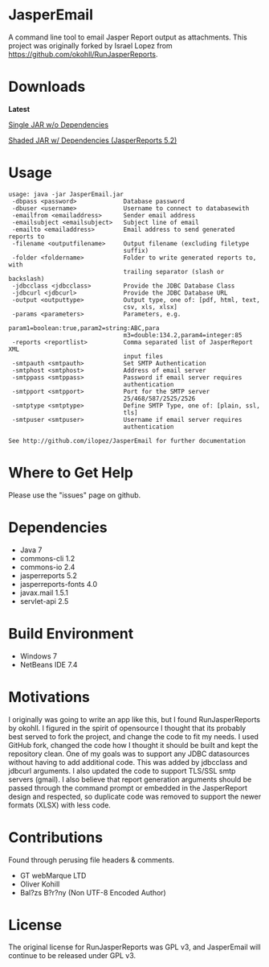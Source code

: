 # JasperEmail


A command line tool to email Jasper Report output as attachments.  This project was originally forked by Israel Lopez from https://github.com/okohll/RunJasperReports.

# Downloads

**Latest**

[Single JAR w/o Dependencies](http://jasperreports.ilopez.com/latest.zip)

[Shaded JAR w/ Dependencies (JasperReports 5.2)](http://jasperreports.ilopez.com/latest_shaded.zip)


# 

# Usage

	usage: java -jar JasperEmail.jar
	 -dbpass <password>             Database password
	 -dbuser <username>             Username to connect to databasewith
	 -emailfrom <emailaddress>      Sender email address
	 -emailsubject <emailsubject>   Subject line of email
	 -emailto <emailaddress>        Email address to send generated reports to
	 -filename <outputfilename>     Output filename (excluding filetype
									suffix)
	 -folder <foldername>           Folder to write generated reports to, with
									trailing separator (slash or backslash)
	 -jdbcclass <jdbcclass>         Provide the JDBC Database Class
	 -jdbcurl <jdbcurl>             Provide the JDBC Database URL
	 -output <outputtype>           Output type, one of: [pdf, html, text,
									csv, xls, xlsx]
	 -params <parameters>           Parameters, e.g.
									param1=boolean:true,param2=string:ABC,para
									m3=double:134.2,param4=integer:85
	 -reports <reportlist>          Comma separated list of JasperReport XML
									input files
	 -smtpauth <smtpauth>           Set SMTP Authentication
	 -smtphost <smtphost>           Address of email server
	 -smtppass <smtppass>           Password if email server requires
									authentication
	 -smtpport <smtpport>           Port for the SMTP server
									25/468/587/2525/2526
	 -smtptype <smtptype>           Define SMTP Type, one of: [plain, ssl,
									tls]
	 -smtpuser <smtpuser>           Username if email server requires
									authentication

	See http://github.com/ilopez/JasperEmail for further documentation

	
# Where to Get Help
Please use the "issues" page on github.


# Dependencies
* Java 7
* commons-cli 1.2
* commons-io 2.4
* jasperreports 5.2
* jasperreports-fonts 4.0
* javax.mail 1.5.1
* servlet-api 2.5

# Build Environment
* Windows 7
* NetBeans IDE 7.4


# Motivations
I originally was going to write an app like this, but I found RunJasperReports by okohll.  I figured in the spirit of opensource I thought that its probably best served to fork the project, and change the code to fit my needs.  I used GitHub fork, changed the code how I thought it should be built and kept the repository clean.  One of my goals was to support any JDBC datasources without having to add additional code.  This was added by jdbcclass and jdbcurl arguments.  I also updated the code to support TLS/SSL smtp servers (gmail).  I also believe that report generation arguments should be passed through the command prompt or embedded in the JasperReport design and respected, so duplicate code was removed to support the newer formats (XLSX) with less code.

# Contributions
Found through perusing file headers & comments.

* GT webMarque LTD
* Oliver Kohill
* Bal?zs B?r?ny (Non UTF-8 Encoded Author)

# License

The original license for RunJasperReports was GPL v3, and JasperEmail will continue to be released under GPL v3.
